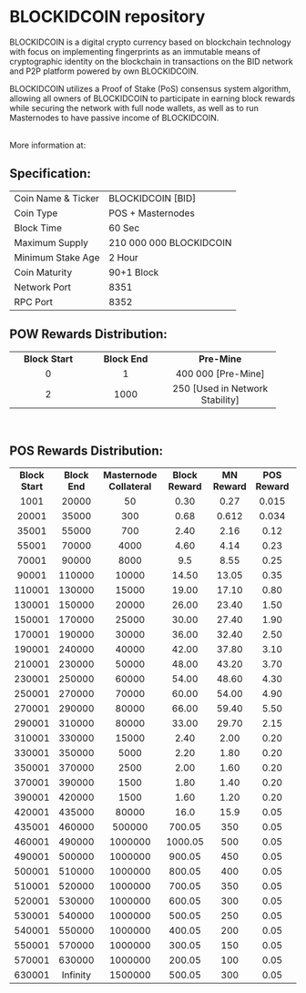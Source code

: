 <h1>BLOCKIDCOIN repository</h1>
<p> BLOCKIDCOIN is a digital crypto currency based on blockchain technology with focus on implementing fingerprints as an immutable means of cryptographic identity on the blockchain in transactions on the BID network and P2P platform powered by own BLOCKIDCOIN.<p>
<p> BLOCKIDCOIN utilizes a Proof of Stake (PoS) consensus system algorithm, allowing all owners of BLOCKIDCOIN to participate in earning block rewards while securing the network with full node wallets, as well as to run Masternodes to have passive income of BLOCKIDCOIN.<p>

<br> More information at: <br>
  
  
<h2><strong>Specification:</strong></h2>
<table>
<tbody>
<tr>
<td>Coin Name & Ticker</td>
<td>BLOCKIDCOIN [BID]</td>
</tr>
<tr>
<td>Coin Type</td>
<td>POS + Masternodes</td>
</tr>
<tr>
<td>Block Time</td>
<td>60 Sec</td>
</tr>
<tr>
<td>Maximum Supply</td>
<td>210 000 000 BLOCKIDCOIN</td>
</tr>
<tr>
<td>Minimum Stake Age</td>
<td>2 Hour</td>
</tr>
<tr>
<td>Coin Maturity</td>
<td>90+1 Block</td>
</tr>
<tr>
<td>Network Port</td>
<td>8351</td>
</tr>
<tr>
<td>RPC Port</td>
<td>8352</td>
</tr>
</tbody>
</table>
<h2><strong>POW Rewards Distribution:</strong></h2>
<table border="0" width="600" cellspacing="2" cellpadding="2">
<tr>
<td class="xl65" style="width: 120px; text-align: center;"><strong>Block Start</strong></td>
<td class="xl65" style="width: 120px; text-align: center;"><strong>Block End</strong></td>
<td class="xl65" style="width: 180px; text-align: center;"><strong>Pre-Mine</strong></td>
</tr>
<tr>
<td class="xl65" style="width: 120px; text-align: center;">0</td>
<td class="xl65" style="width: 120px; text-align: center;">1</td>
<td class="xl65" style="width: 180px; text-align: center;">400 000 [Pre-Mine]</td>
</tr>
<tr>
<td class="xl65" style="width: 120px; text-align: center;">2</td>
<td class="xl65" style="width: 120px; text-align: center;">1000</td>
<td class="xl65" style="width: 180px; text-align: center;">250 [Used in Network Stability]</td>
</tr>
</table>
<br>
<h2><strong>POS Rewards Distribution:</strong></h2>
<table border="0" width="600" cellspacing="2" cellpadding="2"><colgroup><col width="26" /><col width="106" /><col width="98" /><col width="126" /><col width="130" /><col width="118" /></colgroup>
<tbody>
<tr>
<td class="xl65" style="width: 120px; text-align: center;"><strong>Block Start</strong></td>
<td class="xl65" style="width: 120px; text-align: center;"><strong>Block End</strong></td>
<td class="xl65" style="width: 180px; text-align: center;"><strong>Masternode Collateral</strong></td>
<td class="xl65" style="width: 120px; text-align: center;"><strong>Block Reward</strong></td>
<td class="xl65" style="width: 120px; text-align: center;"><strong>MN Reward</strong></td>
<td class="xl66" style="width: 120px; text-align: center;"><strong>POS Reward</strong></td>
<td class="xl66" style="width: 120px; text-align: center;"><strong>DEV Reward</strong></td>
</tr>
<tr>
<td class="xl65" style="width: 120px; text-align: center;">1001</td>
<td class="xl65" style="width: 120px; text-align: center;">20000</td>
<td class="xl65" style="width: 180px; text-align: center;">50</td>
<td class="xl65" style="width: 120px; text-align: center;">0.30</td>
<td class="xl65" style="width: 120px; text-align: center;">0.27</td>
<td class="xl66" style="width: 120px; text-align: center;">0.015</td>
<td class="xl66" style="width: 120px; text-align: center;">0.015</td>
</tr>
<tr>
<td class="xl65" style="width: 120px; text-align: center;">20001</td>
<td class="xl65" style="width: 120px; text-align: center;">35000</td>
<td class="xl65" style="width: 180px; text-align: center;">300</td>
<td class="xl65" style="width: 120px; text-align: center;">0.68</td>
<td class="xl65" style="width: 120px; text-align: center;">0.612</td>
<td class="xl66" style="width: 120px; text-align: center;">0.034</td>
<td class="xl66" style="width: 120px; text-align: center;">0.034</td>
</tr>
<tr>
<td class="xl65" style="width: 120px; text-align: center;">35001</td>
<td class="xl65" style="width: 120px; text-align: center;">55000</td>
<td class="xl65" style="width: 180px; text-align: center;">700</td>
<td class="xl65" style="width: 120px; text-align: center;">2.40</td>
<td class="xl65" style="width: 120px; text-align: center;">2.16</td>
<td class="xl66" style="width: 120px; text-align: center;">0.12</td>
<td class="xl66" style="width: 120px; text-align: center;">0.12</td>
</tr>
<tr>
<td class="xl65" style="width: 120px; text-align: center;">55001</td>
<td class="xl65" style="width: 120px; text-align: center;">70000</td>
<td class="xl65" style="width: 180px; text-align: center;">4000</td>
<td class="xl65" style="width: 120px; text-align: center;">4.60</td>
<td class="xl65" style="width: 120px; text-align: center;">4.14</td>
<td class="xl66" style="width: 120px; text-align: center;">0.23</td>
<td class="xl66" style="width: 120px; text-align: center;">0.23</td>
</tr>
<tr>
<td class="xl65" style="width: 120px; text-align: center;">70001</td>
<td class="xl65" style="width: 120px; text-align: center;">90000</td>
<td class="xl65" style="width: 180px; text-align: center;">8000</td>
<td class="xl65" style="width: 120px; text-align: center;">9.5</td>
<td class="xl65" style="width: 120px; text-align: center;">8.55</td>
<td class="xl66" style="width: 120px; text-align: center;">0.25</td>
<td class="xl66" style="width: 120px; text-align: center;">0.70</td>
</tr>
<tr>
<td class="xl65" style="width: 120px; text-align: center;">90001</td>
<td class="xl65" style="width: 120px; text-align: center;">110000</td>
<td class="xl65" style="width: 180px; text-align: center;">10000</td>
<td class="xl65" style="width: 120px; text-align: center;">14.50</td>
<td class="xl65" style="width: 120px; text-align: center;">13.05</td>
<td class="xl66" style="width: 120px; text-align: center;">0.35</td>
<td class="xl66" style="width: 120px; text-align: center;">1.10</td>
</tr>
<tr>
<td class="xl65" style="width: 120px; text-align: center;">110001</td>
<td class="xl65" style="width: 120px; text-align: center;">130000</td>
<td class="xl65" style="width: 180px; text-align: center;">15000</td>
<td class="xl65" style="width: 120px; text-align: center;">19.00</td>
<td class="xl65" style="width: 120px; text-align: center;">17.10</td>
<td class="xl66" style="width: 120px; text-align: center;">0.80</td>
<td class="xl66" style="width: 120px; text-align: center;">1.10</td>
</tr>
<tr>
<td class="xl65" style="width: 120px; text-align: center;">130001</td>
<td class="xl65" style="width: 120px; text-align: center;">150000</td>
<td class="xl65" style="width: 180px; text-align: center;">20000</td>
<td class="xl65" style="width: 120px; text-align: center;">26.00</td>
<td class="xl65" style="width: 120px; text-align: center;">23.40</td>
<td class="xl66" style="width: 120px; text-align: center;">1.50</td>
<td class="xl66" style="width: 120px; text-align: center;">1.10</td>
</tr>
<tr>
<td class="xl65" style="width: 120px; text-align: center;">150001</td>
<td class="xl65" style="width: 120px; text-align: center;">170000</td>
<td class="xl65" style="width: 180px; text-align: center;">25000</td>
<td class="xl65" style="width: 120px; text-align: center;">30.00</td>
<td class="xl65" style="width: 120px; text-align: center;">27.40</td>
<td class="xl66" style="width: 120px; text-align: center;">1.90</td>
<td class="xl66" style="width: 120px; text-align: center;">1.10</td>
</tr>
<tr>
<td class="xl65" style="width: 120px; text-align: center;">170001</td>
<td class="xl65" style="width: 120px; text-align: center;">190000</td>
<td class="xl65" style="width: 180px; text-align: center;">30000</td>
<td class="xl65" style="width: 120px; text-align: center;">36.00</td>
<td class="xl65" style="width: 120px; text-align: center;">32.40</td>
<td class="xl66" style="width: 120px; text-align: center;">2.50</td>
<td class="xl66" style="width: 120px; text-align: center;">1.10</td>
</tr>
<tr>
<td class="xl65" style="width: 120px; text-align: center;">190001</td>
<td class="xl65" style="width: 120px; text-align: center;">240000</td>
<td class="xl65" style="width: 180px; text-align: center;">40000</td>
<td class="xl65" style="width: 120px; text-align: center;">42.00</td>
<td class="xl65" style="width: 120px; text-align: center;">37.80</td>
<td class="xl66" style="width: 120px; text-align: center;">3.10</td>
<td class="xl66" style="width: 120px; text-align: center;">1.10</td>
</tr>
<tr>
<td class="xl65" style="width: 120px; text-align: center;">210001</td>
<td class="xl65" style="width: 120px; text-align: center;">230000</td>
<td class="xl65" style="width: 180px; text-align: center;">50000</td>
<td class="xl65" style="width: 120px; text-align: center;">48.00</td>
<td class="xl65" style="width: 120px; text-align: center;">43.20</td>
<td class="xl66" style="width: 120px; text-align: center;">3.70</td>
<td class="xl66" style="width: 120px; text-align: center;">1.10</td>
</tr>
<tr>
<td class="xl65" style="width: 120px; text-align: center;">230001</td>
<td class="xl65" style="width: 120px; text-align: center;">250000</td>
<td class="xl65" style="width: 180px; text-align: center;">60000</td>
<td class="xl65" style="width: 120px; text-align: center;">54.00</td>
<td class="xl65" style="width: 120px; text-align: center;">48.60</td>
<td class="xl66" style="width: 120px; text-align: center;">4.30</td>
<td class="xl66" style="width: 120px; text-align: center;">1.10</td>
</tr>
<tr>
<td class="xl65" style="width: 120px; text-align: center;">250001</td>
<td class="xl65" style="width: 120px; text-align: center;">270000</td>
<td class="xl65" style="width: 180px; text-align: center;">70000</td>
<td class="xl65" style="width: 120px; text-align: center;">60.00</td>
<td class="xl65" style="width: 120px; text-align: center;">54.00</td>
<td class="xl66" style="width: 120px; text-align: center;">4.90</td>
<td class="xl66" style="width: 120px; text-align: center;">1.10</td>
</tr>
<tr>
<td class="xl65" style="width: 120px; text-align: center;">270001</td>
<td class="xl65" style="width: 120px; text-align: center;">290000</td>
<td class="xl65" style="width: 180px; text-align: center;">80000</td>
<td class="xl65" style="width: 120px; text-align: center;">66.00</td>
<td class="xl65" style="width: 120px; text-align: center;">59.40</td>
<td class="xl66" style="width: 120px; text-align: center;">5.50</td>
<td class="xl66" style="width: 120px; text-align: center;">1.10</td>
</tr>
<tr>
<td class="xl65" style="width: 120px; text-align: center;">290001</td>
<td class="xl65" style="width: 120px; text-align: center;">310000</td>
<td class="xl65" style="width: 180px; text-align: center;">80000</td>
<td class="xl65" style="width: 120px; text-align: center;">33.00</td>
<td class="xl65" style="width: 120px; text-align: center;">29.70</td>
<td class="xl66" style="width: 120px; text-align: center;">2.15</td>
<td class="xl66" style="width: 120px; text-align: center;">1.15</td>
</tr>
<tr>
<td class="xl65" style="width: 120px; text-align: center;">310001</td>
<td class="xl65" style="width: 120px; text-align: center;">330000</td>
<td class="xl65" style="width: 180px; text-align: center;">15000</td>
<td class="xl65" style="width: 120px; text-align: center;">2.40</td>
<td class="xl65" style="width: 120px; text-align: center;">2.00</td>
<td class="xl66" style="width: 120px; text-align: center;">0.20</td>
<td class="xl66" style="width: 120px; text-align: center;">0.20</td>
</tr>
<tr>
<td class="xl65" style="width: 120px; text-align: center;">330001</td>
<td class="xl65" style="width: 120px; text-align: center;">350000</td>
<td class="xl65" style="width: 180px; text-align: center;">5000</td>
<td class="xl65" style="width: 120px; text-align: center;">2.20</td>
<td class="xl65" style="width: 120px; text-align: center;">1.80</td>
<td class="xl66" style="width: 120px; text-align: center;">0.20</td>
<td class="xl66" style="width: 120px; text-align: center;">0.20</td>
</tr>
<tr>
<td class="xl65" style="width: 120px; text-align: center;">350001</td>
<td class="xl65" style="width: 120px; text-align: center;">370000</td>
<td class="xl65" style="width: 180px; text-align: center;">2500</td>
<td class="xl65" style="width: 120px; text-align: center;">2.00</td>
<td class="xl65" style="width: 120px; text-align: center;">1.60</td>
<td class="xl66" style="width: 120px; text-align: center;">0.20</td>
<td class="xl66" style="width: 120px; text-align: center;">0.20</td>
</tr>
<tr>
<td class="xl65" style="width: 120px; text-align: center;">370001</td>
<td class="xl65" style="width: 120px; text-align: center;">390000</td>
<td class="xl65" style="width: 180px; text-align: center;">1500</td>
<td class="xl65" style="width: 120px; text-align: center;">1.80</td>
<td class="xl65" style="width: 120px; text-align: center;">1.40</td>
<td class="xl66" style="width: 120px; text-align: center;">0.20</td>
<td class="xl66" style="width: 120px; text-align: center;">0.20</td>
</tr>
<tr>
<td class="xl65" style="width: 120px; text-align: center;">390001</td>
<td class="xl65" style="width: 120px; text-align: center;">420000</td>
<td class="xl65" style="width: 180px; text-align: center;">1500</td>
<td class="xl65" style="width: 120px; text-align: center;">1.60</td>
<td class="xl65" style="width: 120px; text-align: center;">1.20</td>
<td class="xl66" style="width: 120px; text-align: center;">0.20</td>
<td class="xl66" style="width: 120px; text-align: center;">0.20</td>
</tr>
<tr>
<td class="xl65" style="width: 120px; text-align: center;">420001</td>
<td class="xl65" style="width: 120px; text-align: center;">435000</td>
<td class="xl65" style="width: 180px; text-align: center;">80000</td>
<td class="xl65" style="width: 120px; text-align: center;">16.0</td>
<td class="xl65" style="width: 120px; text-align: center;">15.9</td>
<td class="xl66" style="width: 120px; text-align: center;">0.05</td>
<td class="xl66" style="width: 120px; text-align: center;">0.05</td>
</tr>
<tr>
<td class="xl65" style="width: 120px; text-align: center;">435001</td>
<td class="xl65" style="width: 120px; text-align: center;">460000</td>
<td class="xl65" style="width: 180px; text-align: center;">500000</td>
<td class="xl65" style="width: 120px; text-align: center;">700.05</td>
<td class="xl65" style="width: 120px; text-align: center;">350</td>
<td class="xl66" style="width: 120px; text-align: center;">0.05</td>
<td class="xl66" style="width: 120px; text-align: center;">350</td>
</tr>
<tr>
<td class="xl65" style="width: 120px; text-align: center;">460001</td>
<td class="xl65" style="width: 120px; text-align: center;">490000</td>
<td class="xl65" style="width: 180px; text-align: center;">1000000</td>
<td class="xl65" style="width: 120px; text-align: center;">1000.05</td>
<td class="xl65" style="width: 120px; text-align: center;">500</td>
<td class="xl66" style="width: 120px; text-align: center;">0.05</td>
<td class="xl66" style="width: 120px; text-align: center;">500</td>
</tr>
<tr>
<td class="xl65" style="width: 120px; text-align: center;">490001</td>
<td class="xl65" style="width: 120px; text-align: center;">500000</td>
<td class="xl65" style="width: 180px; text-align: center;">1000000</td>
<td class="xl65" style="width: 120px; text-align: center;">900.05</td>
<td class="xl65" style="width: 120px; text-align: center;">450</td>
<td class="xl66" style="width: 120px; text-align: center;">0.05</td>
<td class="xl66" style="width: 120px; text-align: center;">450</td>
</tr>
<tr>
<td class="xl65" style="width: 120px; text-align: center;">500001</td>
<td class="xl65" style="width: 120px; text-align: center;">510000</td>
<td class="xl65" style="width: 180px; text-align: center;">1000000</td>
<td class="xl65" style="width: 120px; text-align: center;">800.05</td>
<td class="xl65" style="width: 120px; text-align: center;">400</td>
<td class="xl66" style="width: 120px; text-align: center;">0.05</td>
<td class="xl66" style="width: 120px; text-align: center;">400</td>
</tr>
<tr>
<td class="xl65" style="width: 120px; text-align: center;">510001</td>
<td class="xl65" style="width: 120px; text-align: center;">520000</td>
<td class="xl65" style="width: 180px; text-align: center;">1000000</td>
<td class="xl65" style="width: 120px; text-align: center;">700.05</td>
<td class="xl65" style="width: 120px; text-align: center;">350</td>
<td class="xl66" style="width: 120px; text-align: center;">0.05</td>
<td class="xl66" style="width: 120px; text-align: center;">350</td>
</tr>
<tr>
<td class="xl65" style="width: 120px; text-align: center;">520001</td>
<td class="xl65" style="width: 120px; text-align: center;">530000</td>
<td class="xl65" style="width: 180px; text-align: center;">1000000</td>
<td class="xl65" style="width: 120px; text-align: center;">600.05</td>
<td class="xl65" style="width: 120px; text-align: center;">300</td>
<td class="xl66" style="width: 120px; text-align: center;">0.05</td>
<td class="xl66" style="width: 120px; text-align: center;">300</td>
</tr>
<tr>
<td class="xl65" style="width: 120px; text-align: center;">530001</td>
<td class="xl65" style="width: 120px; text-align: center;">540000</td>
<td class="xl65" style="width: 180px; text-align: center;">1000000</td>
<td class="xl65" style="width: 120px; text-align: center;">500.05</td>
<td class="xl65" style="width: 120px; text-align: center;">250</td>
<td class="xl66" style="width: 120px; text-align: center;">0.05</td>
<td class="xl66" style="width: 120px; text-align: center;">250</td>
<tr>
<td class="xl65" style="width: 120px; text-align: center;">540001</td>
<td class="xl65" style="width: 120px; text-align: center;">550000</td>
<td class="xl65" style="width: 180px; text-align: center;">1000000</td>
<td class="xl65" style="width: 120px; text-align: center;">400.05</td>
<td class="xl65" style="width: 120px; text-align: center;">200</td>
<td class="xl66" style="width: 120px; text-align: center;">0.05</td>
<td class="xl66" style="width: 120px; text-align: center;">200</td>
</tr>
<tr>
<td class="xl65" style="width: 120px; text-align: center;">550001</td>
<td class="xl65" style="width: 120px; text-align: center;">570000</td>
<td class="xl65" style="width: 180px; text-align: center;">1000000</td>
<td class="xl65" style="width: 120px; text-align: center;">300.05</td>
<td class="xl65" style="width: 120px; text-align: center;">150</td>
<td class="xl66" style="width: 120px; text-align: center;">0.05</td>
<td class="xl66" style="width: 120px; text-align: center;">150</td>
<tr>
<td class="xl65" style="width: 120px; text-align: center;">570001</td>
<td class="xl65" style="width: 120px; text-align: center;">630000</td>
<td class="xl65" style="width: 180px; text-align: center;">1000000</td>
<td class="xl65" style="width: 120px; text-align: center;">200.05</td>
<td class="xl65" style="width: 120px; text-align: center;">100</td>
<td class="xl66" style="width: 120px; text-align: center;">0.05</td>
<td class="xl66" style="width: 120px; text-align: center;">100</td>
</tr>
<tr>
<td class="xl65" style="width: 120px; text-align: center;">630001</td>
<td class="xl65" style="width: 120px; text-align: center;">Infinity</td>
<td class="xl65" style="width: 180px; text-align: center;">1500000</td>
<td class="xl65" style="width: 120px; text-align: center;">500.05</td>
<td class="xl65" style="width: 120px; text-align: center;">300</td>
<td class="xl66" style="width: 120px; text-align: center;">0.05</td>
<td class="xl66" style="width: 120px; text-align: center;">200</td>
</tr>
</tr>
</tr>
</tbody>
</table>
